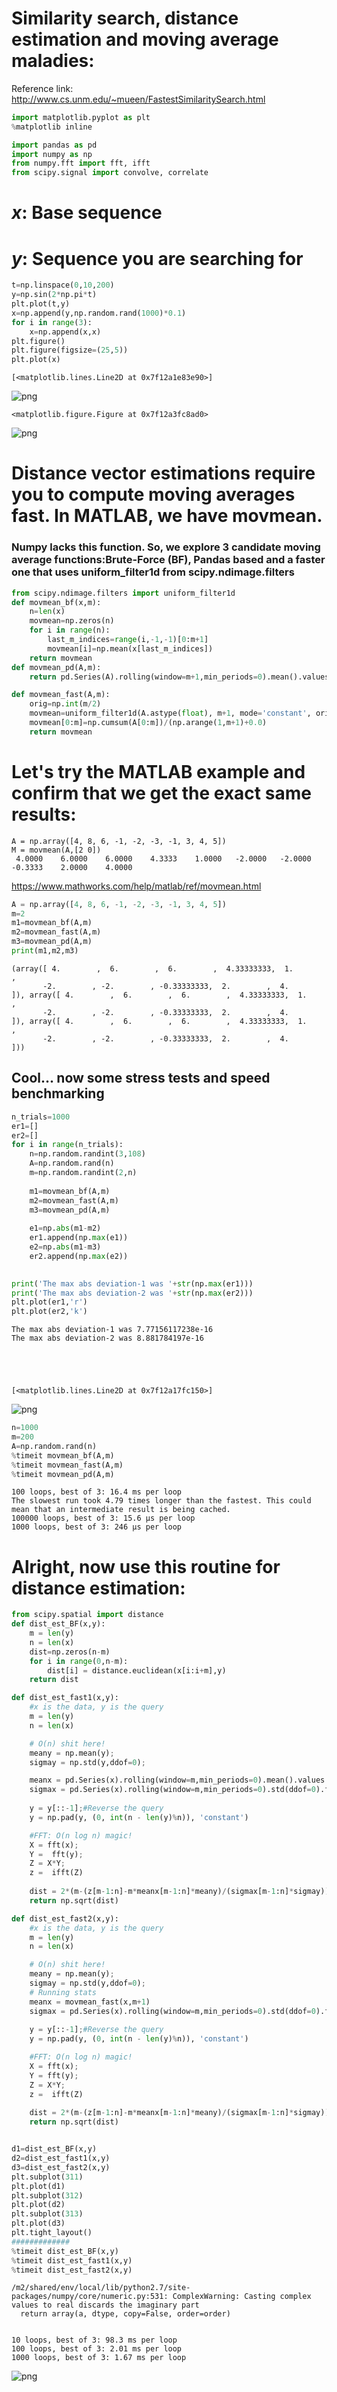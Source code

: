 
#  Similarity search, distance estimation and moving average maladies:
Reference link:
http://www.cs.unm.edu/~mueen/FastestSimilaritySearch.html


```python
import matplotlib.pyplot as plt
%matplotlib inline
```


```python
import pandas as pd
import numpy as np
from numpy.fft import fft, ifft
from scipy.signal import convolve, correlate
```

# $x$: Base sequence
# $y$: Sequence you are searching for


```python
t=np.linspace(0,10,200)
y=np.sin(2*np.pi*t)
plt.plot(t,y)
x=np.append(y,np.random.rand(1000)*0.1)
for i in range(3):
    x=np.append(x,x)
plt.figure()
plt.figure(figsize=(25,5))
plt.plot(x)
```




    [<matplotlib.lines.Line2D at 0x7f12a1e83e90>]




![png](output_4_1.png)



    <matplotlib.figure.Figure at 0x7f12a3fc8ad0>



![png](output_4_3.png)


# Distance vector estimations require you to compute moving averages fast. In MATLAB, we have movmean. 
### Numpy lacks this function. So, we explore 3 candidate moving average functions:Brute-Force (BF), Pandas based and a faster one that uses uniform_filter1d from scipy.ndimage.filters


```python
from scipy.ndimage.filters import uniform_filter1d
def movmean_bf(x,m):
    n=len(x)
    movmean=np.zeros(n)
    for i in range(n):
        last_m_indices=range(i,-1,-1)[0:m+1]
        movmean[i]=np.mean(x[last_m_indices])
    return movmean
def movmean_pd(A,m):
    return pd.Series(A).rolling(window=m+1,min_periods=0).mean().values

def movmean_fast(A,m):
    orig=np.int(m/2)   
    movmean=uniform_filter1d(A.astype(float), m+1, mode='constant', origin=orig)
    movmean[0:m]=np.cumsum(A[0:m])/(np.arange(1,m+1)+0.0)
    return movmean

```

# Let's try the MATLAB example and confirm that we get the exact same results:
```
A = np.array([4, 8, 6, -1, -2, -3, -1, 3, 4, 5])
M = movmean(A,[2 0])
 4.0000    6.0000    6.0000    4.3333    1.0000   -2.0000   -2.0000   -0.3333    2.0000    4.0000
```
https://www.mathworks.com/help/matlab/ref/movmean.html




```python
A = np.array([4, 8, 6, -1, -2, -3, -1, 3, 4, 5])
m=2
m1=movmean_bf(A,m)  
m2=movmean_fast(A,m)
m3=movmean_pd(A,m)
print(m1,m2,m3)
```

    (array([ 4.        ,  6.        ,  6.        ,  4.33333333,  1.        ,
           -2.        , -2.        , -0.33333333,  2.        ,  4.        ]), array([ 4.        ,  6.        ,  6.        ,  4.33333333,  1.        ,
           -2.        , -2.        , -0.33333333,  2.        ,  4.        ]), array([ 4.        ,  6.        ,  6.        ,  4.33333333,  1.        ,
           -2.        , -2.        , -0.33333333,  2.        ,  4.        ]))


## Cool... now some stress tests and speed benchmarking


```python
n_trials=1000
er1=[]
er2=[]
for i in range(n_trials):
    n=np.random.randint(3,108)
    A=np.random.rand(n)
    m=np.random.randint(2,n)
    
    m1=movmean_bf(A,m)  
    m2=movmean_fast(A,m)
    m3=movmean_pd(A,m)
    
    e1=np.abs(m1-m2)
    er1.append(np.max(e1))
    e2=np.abs(m1-m3)
    er2.append(np.max(e2))

        
print('The max abs deviation-1 was '+str(np.max(er1)))
print('The max abs deviation-2 was '+str(np.max(er2)))
plt.plot(er1,'r')
plt.plot(er2,'k')
```

    The max abs deviation-1 was 7.77156117238e-16
    The max abs deviation-2 was 8.881784197e-16





    [<matplotlib.lines.Line2D at 0x7f12a17fc150>]




![png](output_10_2.png)



```python
n=1000
m=200
A=np.random.rand(n)
%timeit movmean_bf(A,m)
%timeit movmean_fast(A,m)
%timeit movmean_pd(A,m)
```

    100 loops, best of 3: 16.4 ms per loop
    The slowest run took 4.79 times longer than the fastest. This could mean that an intermediate result is being cached.
    100000 loops, best of 3: 15.6 µs per loop
    1000 loops, best of 3: 246 µs per loop


# Alright, now use this routine for distance estimation:


```python
from scipy.spatial import distance
def dist_est_BF(x,y):
    m = len(y)
    n = len(x)
    dist=np.zeros(n-m)
    for i in range(0,n-m):
        dist[i] = distance.euclidean(x[i:i+m],y)
    return dist

def dist_est_fast1(x,y):
    #x is the data, y is the query
    m = len(y)
    n = len(x)

    # O(n) shit here!
    meany = np.mean(y);
    sigmay = np.std(y,ddof=0);

    meanx = pd.Series(x).rolling(window=m,min_periods=0).mean().values
    sigmax = pd.Series(x).rolling(window=m,min_periods=0).std(ddof=0).fillna(0).values
    
    y = y[::-1];#Reverse the query
    y = np.pad(y, (0, int(n - len(y)%n)), 'constant')

    #FFT: O(n log n) magic!
    X = fft(x);
    Y =  fft(y);
    Z = X*Y;
    z =  ifft(Z)
    
    dist = 2*(m-(z[m-1:n]-m*meanx[m-1:n]*meany)/(sigmax[m-1:n]*sigmay));
    return np.sqrt(dist)

def dist_est_fast2(x,y):
    #x is the data, y is the query
    m = len(y)
    n = len(x)

    # O(n) shit here!
    meany = np.mean(y);
    sigmay = np.std(y,ddof=0);
    # Running stats
    meanx = movmean_fast(x,m+1)
    sigmax = pd.Series(x).rolling(window=m,min_periods=0).std(ddof=0).fillna(0).values
    
    y = y[::-1];#Reverse the query
    y = np.pad(y, (0, int(n - len(y)%n)), 'constant')

    #FFT: O(n log n) magic!
    X = fft(x);
    Y = fft(y);
    Z = X*Y;
    z =  ifft(Z)
    
    dist = 2*(m-(z[m-1:n]-m*meanx[m-1:n]*meany)/(sigmax[m-1:n]*sigmay));
    return np.sqrt(dist)


d1=dist_est_BF(x,y)
d2=dist_est_fast1(x,y)
d3=dist_est_fast2(x,y)
plt.subplot(311)
plt.plot(d1)
plt.subplot(312)
plt.plot(d2)
plt.subplot(313)
plt.plot(d3)
plt.tight_layout()
#############
%timeit dist_est_BF(x,y)
%timeit dist_est_fast1(x,y)
%timeit dist_est_fast2(x,y)
```

    /m2/shared/env/local/lib/python2.7/site-packages/numpy/core/numeric.py:531: ComplexWarning: Casting complex values to real discards the imaginary part
      return array(a, dtype, copy=False, order=order)


    10 loops, best of 3: 98.3 ms per loop
    100 loops, best of 3: 2.01 ms per loop
    1000 loops, best of 3: 1.67 ms per loop



![png](output_13_2.png)

